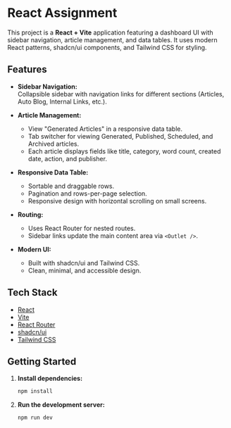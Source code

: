 # React Assignment

This project is a **React + Vite** application featuring a dashboard UI with sidebar navigation, article management, and data tables. It uses modern React patterns, shadcn/ui components, and Tailwind CSS for styling.

## Features

- **Sidebar Navigation:**  
  Collapsible sidebar with navigation links for different sections (Articles, Auto Blog, Internal Links, etc.).  

- **Article Management:**  
  - View "Generated Articles" in a responsive data table.
  - Tab switcher for viewing Generated, Published, Scheduled, and Archived articles.
  - Each article displays fields like title, category, word count, created date, action, and publisher.


- **Responsive Data Table:**  
  - Sortable and draggable rows.
  - Pagination and rows-per-page selection.
  - Responsive design with horizontal scrolling on small screens.


- **Routing:**  
  - Uses React Router for nested routes.
  - Sidebar links update the main content area via `<Outlet />`.

  
- **Modern UI:**  
  - Built with shadcn/ui and Tailwind CSS.
  - Clean, minimal, and accessible design.



## Tech Stack

- [React](https://react.dev/)
- [Vite](https://vitejs.dev/)
- [React Router](https://reactrouter.com/)
- [shadcn/ui](https://ui.shadcn.com/)
- [Tailwind CSS](https://tailwindcss.com/)



## Getting Started

1. **Install dependencies:**
   ```sh
   npm install
   ```

   
2. **Run the development server:**
   ```sh
   npm run dev
   ```
